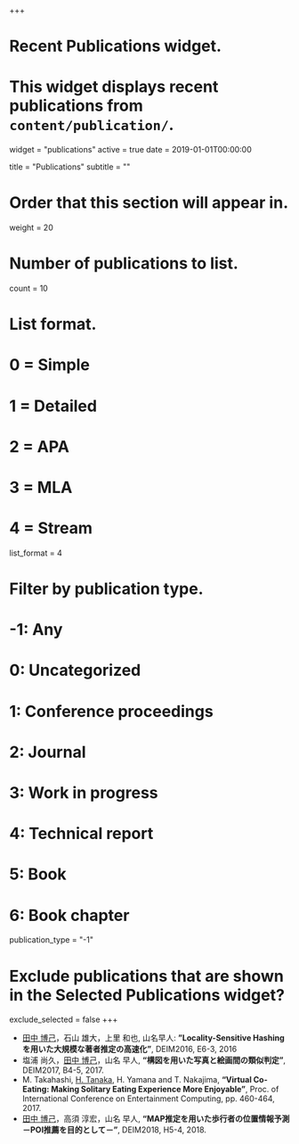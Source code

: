 +++
# Recent Publications widget.
# This widget displays recent publications from `content/publication/`.
widget = "publications"
active = true
date = 2019-01-01T00:00:00

title = "Publications"
subtitle = ""

# Order that this section will appear in.
weight = 20

# Number of publications to list.
count = 10

# List format.
#   0 = Simple
#   1 = Detailed
#   2 = APA
#   3 = MLA
#   4 = Stream
list_format = 4

# Filter by publication type.
# -1: Any
#  0: Uncategorized
#  1: Conference proceedings
#  2: Journal
#  3: Work in progress
#  4: Technical report
#  5: Book
#  6: Book chapter
publication_type = "-1"

# Exclude publications that are shown in the Selected Publications widget?
exclude_selected = false
+++

- <u>田中 博己</u>，石山 雄大，上里 和也, 山名早人: **”Locality-Sensitive Hashingを用いた大規模な著者推定の高速化”**, DEIM2016, E6-3, 2016
- 塩浦 尚久，<u>田中 博己</u>，山名 早人, **“構図を用いた写真と絵画間の類似判定”**, DEIM2017, B4-5, 2017.
- M. Takahashi, <u>H. Tanaka</u>, H. Yamana and T. Nakajima, **“Virtual Co-Eating: Making Solitary Eating Experience More Enjoyable”**, Proc. of International Conference on Entertainment Computing, pp. 460-464, 2017.
- <u>田中 博己</u>，高須 淳宏，山名 早人, **“MAP推定を用いた歩行者の位置情報予測 －POI推薦を目的として－”**, DEIM2018, H5-4, 2018.